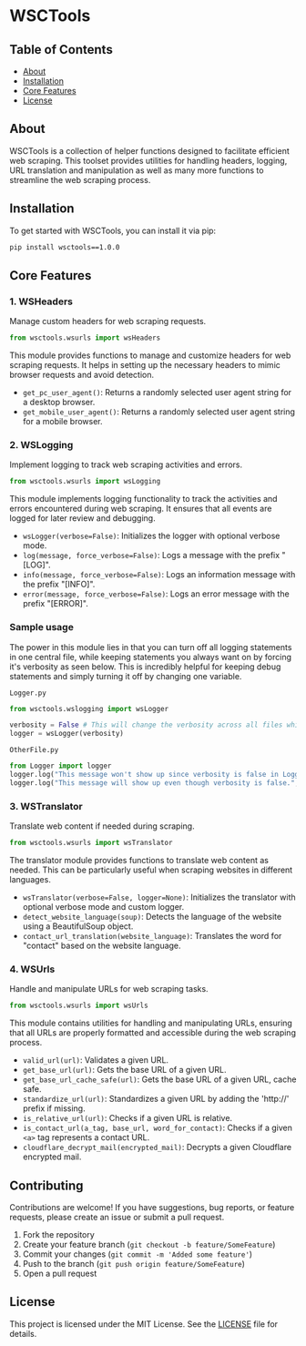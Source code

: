# WSCTools
## Table of Contents
- [About](#about)
- [Installation](#installation)
- [Core Features](#core-features)
- [License](#license)

## About 
WSCTools is a collection of helper functions designed to facilitate efficient web scraping. This toolset provides utilities for handling headers, logging, URL translation and manipulation as well as many more functions to streamline the web scraping process. 

## Installation

To get started with WSCTools, you can install it via pip:

```bash
pip install wsctools==1.0.0
```

## Core Features

### 1. WSHeaders
Manage custom headers for web scraping requests.
```python
from wsctools.wsurls import wsHeaders
```

This module provides functions to manage and customize headers for web scraping requests. It helps in setting up the necessary headers to mimic browser requests and avoid detection.

- `get_pc_user_agent()`: Returns a randomly selected user agent string for a desktop browser.
- `get_mobile_user_agent()`: Returns a randomly selected user agent string for a mobile browser.

### 2. WSLogging
Implement logging to track web scraping activities and errors.
```python
from wsctools.wsurls import wsLogging
```

This module implements logging functionality to track the activities and errors encountered during web scraping. It ensures that all events are logged for later review and debugging. 

- `wsLogger(verbose=False)`: Initializes the logger with optional verbose mode.
- `log(message, force_verbose=False)`: Logs a message with the prefix "[LOG]".
- `info(message, force_verbose=False)`: Logs an information message with the prefix "[INFO]".
- `error(message, force_verbose=False)`: Logs an error message with the prefix "[ERROR]".

### Sample usage
The power in this module lies in that you can turn off all logging statements in one central file, while keeping statements you always want on by forcing it's verbosity as seen below. This is incredibly helpful for keeping debug statements and simply turning it off by changing one variable.

`Logger.py`
```python
from wsctools.wslogging import wsLogger

verbosity = False # This will change the verbosity across all files which imports Logger
logger = wsLogger(verbosity)
```

`OtherFile.py`
```python
from Logger import logger
logger.log("This message won't show up since verbosity is false in Logger.")
logger.log("This message will show up even though verbosity is false.", force_verbose=True)
```

### 3. WSTranslator
Translate web content if needed during scraping.
```python
from wsctools.wsurls import wsTranslator
```

The translator module provides functions to translate web content as needed. This can be particularly useful when scraping websites in different languages.

- `wsTranslator(verbose=False, logger=None)`: Initializes the translator with optional verbose mode and custom logger.
- `detect_website_language(soup)`: Detects the language of the website using a BeautifulSoup object.
- `contact_url_translation(website_language)`: Translates the word for "contact" based on the website language.

### 4. WSUrls
Handle and manipulate URLs for web scraping tasks.
```python
from wsctools.wsurls import wsUrls
```

This module contains utilities for handling and manipulating URLs, ensuring that all URLs are properly formatted and accessible during the web scraping process.

- `valid_url(url)`: Validates a given URL.
- `get_base_url(url)`: Gets the base URL of a given URL.
- `get_base_url_cache_safe(url)`: Gets the base URL of a given URL, cache safe.
- `standardize_url(url)`: Standardizes a given URL by adding the 'http://' prefix if missing.
- `is_relative_url(url)`: Checks if a given URL is relative.
- `is_contact_url(a_tag, base_url, word_for_contact)`: Checks if a given `<a>` tag represents a contact URL.
- `cloudflare_decrypt_mail(encrypted_mail)`: Decrypts a given Cloudflare encrypted mail.

## Contributing

Contributions are welcome! If you have suggestions, bug reports, or feature requests, please create an issue or submit a pull request.

1. Fork the repository
2. Create your feature branch (`git checkout -b feature/SomeFeature`)
3. Commit your changes (`git commit -m 'Added some feature'`)
4. Push to the branch (`git push origin feature/SomeFeature`)
5. Open a pull request

## License

This project is licensed under the MIT License. See the [LICENSE](LICENSE) file for details.